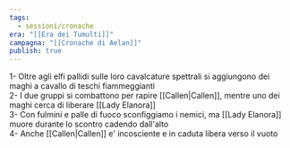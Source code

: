 ```yaml
---
tags:
  - sessioni/cronache
era: "[[Era dei Tumulti]]"
campagna: "[[Cronache di Aelan]]"
publish: true
---
```

1- Oltre agli elfi pallidi sulle loro cavalcature spettrali si aggiungono dei maghi a cavallo di teschi fiammeggianti  
2- I due gruppi si combattono per rapire [[Callen|Callen]], mentre uno dei maghi cerca di liberare [[Lady Elanora]]  
3- Con fulmini e palle di fuoco sconfiggiamo i nemici, ma [[Lady Elanora]] muore durante lo scontro cadendo dall'alto  
4- Anche [[Callen|Callen]] e' incosciente e in caduta libera verso il vuoto